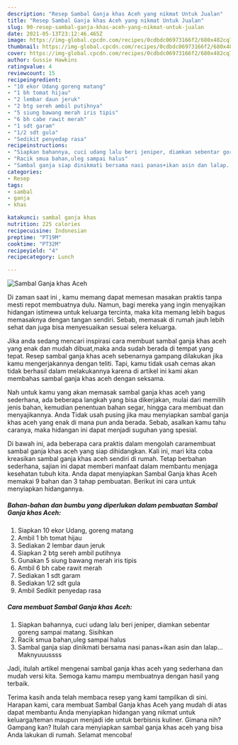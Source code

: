 ```yaml
---
description: "Resep Sambal Ganja khas Aceh yang nikmat Untuk Jualan"
title: "Resep Sambal Ganja khas Aceh yang nikmat Untuk Jualan"
slug: 90-resep-sambal-ganja-khas-aceh-yang-nikmat-untuk-jualan
date: 2021-05-13T23:12:46.465Z
image: https://img-global.cpcdn.com/recipes/0cdbdc06973166f2/680x482cq70/sambal-ganja-khas-aceh-foto-resep-utama.jpg
thumbnail: https://img-global.cpcdn.com/recipes/0cdbdc06973166f2/680x482cq70/sambal-ganja-khas-aceh-foto-resep-utama.jpg
cover: https://img-global.cpcdn.com/recipes/0cdbdc06973166f2/680x482cq70/sambal-ganja-khas-aceh-foto-resep-utama.jpg
author: Gussie Hawkins
ratingvalue: 4
reviewcount: 15
recipeingredient:
- "10 ekor Udang goreng matang"
- "1 bh tomat hijau"
- "2 lembar daun jeruk"
- "2 btg sereh ambil putihnya"
- "5 siung bawang merah iris tipis"
- "6 bh cabe rawit merah"
- "1 sdt garam"
- "1/2 sdt gula"
- "Sedikit penyedap rasa"
recipeinstructions:
- "Siapkan bahannya, cuci udang lalu beri jeniper, diamkan sebentar goreng sampai matang. Sisihkan"
- "Racik smua bahan,uleg sampai halus"
- "Sambal ganja siap dinikmati bersama nasi panas+ikan asin dan lalap... Maknyuuussss"
categories:
- Resep
tags:
- sambal
- ganja
- khas

katakunci: sambal ganja khas 
nutrition: 225 calories
recipecuisine: Indonesian
preptime: "PT19M"
cooktime: "PT32M"
recipeyield: "4"
recipecategory: Lunch

---
```



![Sambal Ganja khas Aceh](https://img-global.cpcdn.com/recipes/0cdbdc06973166f2/680x482cq70/sambal-ganja-khas-aceh-foto-resep-utama.jpg)

Di zaman  saat ini , kamu memang dapat memesan masakan praktis tanpa mesti repot membuatnya dulu. Namun, bagi mereka yang ingin menyajikan hidangan istimewa untuk keluarga tercinta, maka kita memang lebih bagus memasaknya dengan tangan sendiri. Sebab, memasak di rumah jauh lebih sehat dan juga bisa menyesuaikan sesuai selera keluarga.

Jika anda sedang mencari inspirasi cara membuat sambal ganja khas aceh yang enak dan mudah dibuat,maka anda sudah berada di tempat yang tepat. Resep sambal ganja khas aceh  sebenarnya gampang dilakukan jika kamu mengerjakannya dengan teliti. Tapi, kamu tidak usah cemas akan tidak berhasil dalam melakukannya 
karena di artikel ini kami akan membahas sambal ganja khas aceh dengan seksama.  



Nah untuk kamu yang akan memasak sambal ganja khas aceh yang sederhana, ada beberapa langkah yang bisa dikerjakan, mulai dari memilih jenis bahan, kemudian penentuan bahan segar, hingga cara membuat dan menyajikannya. Anda Tidak usah pusing jika mau menyiapkan sambal ganja khas aceh yang enak di mana pun anda berada. Sebab, asalkan kamu  tahu caranya, maka hidangan ini dapat menjadi suguhan yang spesial.

Di bawah ini, ada beberapa cara praktis  dalam mengolah caramembuat sambal ganja khas aceh yang siap dihidangkan. Kali ini, mari kita coba kreasikan sambal ganja khas aceh sendiri di rumah. Tetap berbahan sederhana, sajian ini dapat memberi manfaat dalam membantu menjaga kesehatan tubuh kita. Anda dapat menyiapkan Sambal Ganja khas Aceh memakai 9 bahan dan 3 tahap pembuatan. Berikut ini cara untuk menyiapkan hidangannya.

<!--inarticleads1-->

##### Bahan-bahan dan bumbu yang diperlukan dalam pembuatan Sambal Ganja khas Aceh:

1. Siapkan 10 ekor Udang, goreng matang
1. Ambil 1 bh tomat hijau
1. Sediakan 2 lembar daun jeruk
1. Siapkan 2 btg sereh ambil putihnya
1. Gunakan 5 siung bawang merah iris tipis
1. Ambil 6 bh cabe rawit merah
1. Sediakan 1 sdt garam
1. Sediakan 1/2 sdt gula
1. Ambil Sedikit penyedap rasa




<!--inarticleads2-->

##### Cara membuat Sambal Ganja khas Aceh:

1. Siapkan bahannya, cuci udang lalu beri jeniper, diamkan sebentar goreng sampai matang. Sisihkan
1. Racik smua bahan,uleg sampai halus
1. Sambal ganja siap dinikmati bersama nasi panas+ikan asin dan lalap... Maknyuuussss




Jadi, itulah artikel mengenai  sambal ganja khas aceh  yang sederhana dan mudah versi kita. Semoga kamu mampu membuatnya dengan hasil yang terbaik. 

Terima kasih anda telah membaca resep yang kami tampilkan di sini. Harapan kami, cara membuat  Sambal Ganja khas Aceh yang mudah di atas dapat membantu Anda menyiapkan hidangan yang nikmat untuk keluarga/teman maupun menjadi ide untuk berbisnis kuliner. Gimana nih? Gampang kan? Itulah cara menyiapkan sambal ganja khas aceh yang bisa Anda lakukan di rumah. Selamat mencoba!

